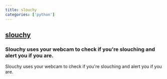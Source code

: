 ```yaml
---
title: slouchy
categories: ['python']
---
```

## [slouchy](https://github.com/pyskell/slouchy)

### Slouchy uses your webcam to check if you're slouching and alert you if you are.

Slouchy uses your webcam to check if you're slouching and alert you if you are.
